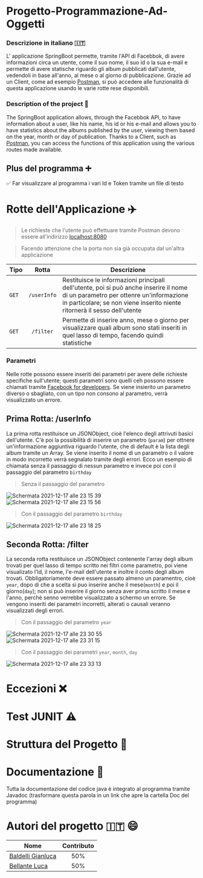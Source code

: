 # Progetto-Programmazione-Ad-Oggetti 

### Descrizione in italiano :it:

L' applicazione SpringBoot permette, tramite l'API di Facebbok, di avere informazioni circa un utente, come il suo nome, il suo id o la sua e-mail e permette di avere statische riguardo gli album pubblicati dall'utente, vedendoli in base all'anno, al mese o al giorno di pubblicazione. Grazie ad un Client, come ad esempio [Postman](https://www.postman.com), si può accedere alle funzionalità di questa applicazione usando le varie rotte rese disponibili.

### Description of the project :england:

The SpringBoot application allows, through the Facebbok API, to have information about a user, like his name, his id or his e-mail and allows you to have statistics about the albums published by the user, viewing them based on the year, month or day of publication. Thanks to a Client, such as [Postman](https://www.postman.com), you can access the functions of this application using the various routes made available.


## Plus del programma :heavy_plus_sign:

:white_check_mark: Far visualizzare al programma i vari Id e Token tramite un file di testo

# Rotte dell'Applicazione :airplane:

>Le richieste che l'utente può effettuare tramite Postman devono essere all'indirizzo [localhost:8080](http://localhost:8080) 

>Facendo attenzione che la porta non sia già occupata dal un'altra applicazione

**Tipo** | **Rotta** | **Descrizione**
--|:--:|--
`GET` | `/userInfo` | Restituisce le informazioni principali dell'utente, poi si può anche inserire il nome di un parametro per ottenre un'informazione in particolare; se non viene inserito niente ritornerà il sesso dell'utente
`GET` | `/filter` | Permette di inserire anno, mese o giorno per visualizzare quali album sono stati inseriti in quel lasso di tempo, facendo quindi statistiche


### Parametri

Nelle rotte possono essere inseriti dei parametri per avere delle richieste specifiche sull'utente; questi parametri sono quelli ceh possono essere chiamati tramite [Facebook for developers](https://developers.facebook.com). Se viene insierito un parametro diverso o sbagliato, con un tipo non consono al parametro, verrà visualizzato un errore.

## Prima Rotta: /userInfo
La prima rotta restituisce un JSONObject, cioè l'elenco degli attrivuti basici dell'utente. C'è poi la possibilità di inserire un parametro (`param`) per ottnere un'informazione aggiuntiva riguardo l'utente, che di default è la lista degli album tramite un Array. Se viene inserito il nome di un parametro o il valore in modo incorretto verrà segnalato tramite degli errori. Ecco un esempio di chiamata senza il passaggio di nessun parametro e invece poi con il passaggio del parametro `birthday`

>Senza il passaggio del parametro

![Schermata 2021-12-17 alle 23 15 39](https://user-images.githubusercontent.com/92955826/146614167-b6499538-ef23-4d6c-8c94-6477a747d4e2.jpg)
![Schermata 2021-12-17 alle 23 15 56](https://user-images.githubusercontent.com/92955826/146614176-c70eb1b4-b798-4c7a-b075-f340b776841d.jpg)

>Con il passaggio del parametro `birthday`

![Schermata 2021-12-17 alle 23 18 25](https://user-images.githubusercontent.com/92955826/146614393-2a32eb8e-1813-4612-bb94-90a378d53123.jpg)

## Seconda Rotta: /filter
La seconda rotta restituisce un JSONObject contenente l'array degli album trovati per quel lasso di tempo scritto nei filtri come parametro, poi viene visualizato l'Id, il nome, l'e-mail dell'utente e inoltre il conto degli album trovati. Obbligatoriamente deve essere passato almeno un paramentro, cioè `year`, dopo di che a scelta si puo inserire anche il mese(`month`) e poi il giorno(`day`); non si può inserire il giorno senza aver prima scritto il mese e l'anno, perchè senno verrebbe visualizzato a schermo un errore. Se vengono inseriti dei parametri incorretti, alterati o causali veranno visualizzati degli errori.

>Con il passaggio del parametro `year`

![Schermata 2021-12-17 alle 23 30 55](https://user-images.githubusercontent.com/92955826/146615522-d7132663-4083-4329-ae67-2441284f2d7e.jpg)
![Schermata 2021-12-17 alle 23 31 15](https://user-images.githubusercontent.com/92955826/146615526-51d6e215-8cbf-44d2-b328-93e965bba076.jpg)

>Con il passaggio dei parametri `year`, `month`, `day`

![Schermata 2021-12-17 alle 23 33 13](https://user-images.githubusercontent.com/92955826/146615609-16c7dadf-d610-4014-a294-f3f700af0595.jpg)

# Eccezioni ❌

# Test JUNIT ⚠️

# Struttura del Progetto :office:

# Documentazione 📰
Tutta la documentazione del codice java è integrato al programma tramite Javadoc (trasformare questa parola in un link che apre la cartella Doc del programma)

# Autori del progetto :it: :smile:

Nome | Contributo
-- | :--:
[Baldelli Gianluca](https://github.com/Bxster) | 50%
[Bellante Luca](https://github.com/lucabellantee) | 50%
